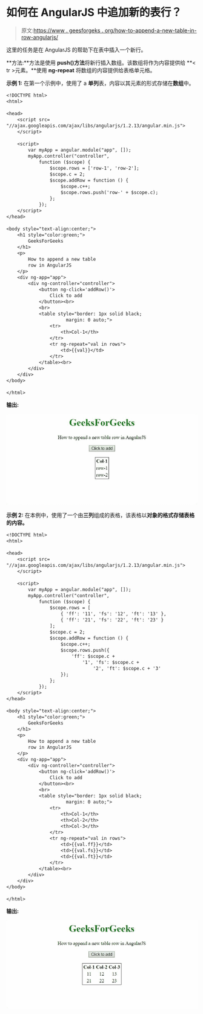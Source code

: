 # 如何在 AngularJS 中追加新的表行？

> 原文:[https://www . geesforgeks . org/how-to-append-a-new-table-in-row-angularjs/](https://www.geeksforgeeks.org/how-to-append-a-new-table-row-in-angularjs/)

这里的任务是在 AngularJS 的帮助下在表中插入一个新行。

**方法:**方法是使用 **push()方法**将新行插入数组。该数组将作为内容提供给 **< tr >元素。**使用 **ng-repeat** 将数组的内容提供给表格单元格。

**示例 1:** 在第一个示例中，使用了 a **单列**表，内容以其元素的形式存储在**数组**中。

```
<!DOCTYPE html>
<html>

<head>
    <script src=
"//ajax.googleapis.com/ajax/libs/angularjs/1.2.13/angular.min.js">
    </script>

    <script>
        var myApp = angular.module("app", []);
        myApp.controller("controller",
            function ($scope) {
                $scope.rows = ['row-1', 'row-2'];
                $scope.c = 2;
                $scope.addRow = function () {
                    $scope.c++;
                    $scope.rows.push('row-' + $scope.c);
                };
            });
    </script>
</head>

<body style="text-align:center;">
    <h1 style="color:green;">
        GeeksForGeeks
    </h1>
    <p>
        How to append a new table 
        row in AngularJS
    </p>
    <div ng-app="app">
        <div ng-controller="controller">
            <button ng-click='addRow()'>
                Click to add
            </button><br>
            <br>
            <table style="border: 1px solid black;
                      margin: 0 auto;">
                <tr>
                    <th>Col-1</th>
                </tr>
                <tr ng-repeat="val in rows">
                    <td>{{val}}</td>
                </tr>
            </table><br>
        </div>
    </div>
</body>

</html>       
```

**输出:**

![](img/b339dda27baf9300954db29e04922c93.png)

**示例 2:** 在本例中，使用了一个由**三列**组成的表格，该表格以**对象的格式存储表格的内容。**

```
<!DOCTYPE html>
<html>

<head>
    <script src=
"//ajax.googleapis.com/ajax/libs/angularjs/1.2.13/angular.min.js">
    </script>

    <script>
        var myApp = angular.module("app", []);
        myApp.controller("controller",
            function ($scope) {
                $scope.rows = [
                    { 'ff': '11', 'fs': '12', 'ft': '13' },
                    { 'ff': '21', 'fs': '22', 'ft': '23' }
                ];
                $scope.c = 2;
                $scope.addRow = function () {
                    $scope.c++;
                    $scope.rows.push({
                        'ff': $scope.c +
                            '1', 'fs': $scope.c +
                                '2', 'ft': $scope.c + '3'
                    });
                };
            });
    </script>
</head>

<body style="text-align:center;">
    <h1 style="color:green;">
        GeeksForGeeks
    </h1>
    <p>
        How to append a new table 
        row in AngularJS
    </p>
    <div ng-app="app">
        <div ng-controller="controller">
            <button ng-click='addRow()'>
                Click to add
            </button><br>
            <br>
            <table style="border: 1px solid black; 
                      margin: 0 auto;">
                <tr>
                    <th>Col-1</th>
                    <th>Col-2</th>
                    <th>Col-3</th>
                </tr>
                <tr ng-repeat="val in rows">
                    <td>{{val.ff}}</td>
                    <td>{{val.fs}}</td>
                    <td>{{val.ft}}</td>
                </tr>
            </table><br>
        </div>
    </div>
</body>

</html>       
```

**输出:**

![](img/49a0592d9e2a42828bfd9faef771fe73.png)